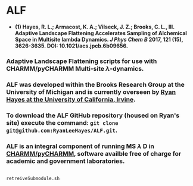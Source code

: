 # ALF
  - __(1) Hayes, R. L.; Armacost, K. A.; Vilseck, J. Z.; Brooks, C. L., III. Adaptive Landscape Flattening Accelerates Sampling of Alchemical Space in Multisite lambda Dynamics. *J Phys Chem B* 2017, 121 (15), 3626-3635. DOI: 10.1021/acs.jpcb.6b09656.__
### Adaptive Landscape Flattening scripts for use with CHARMM/pyCHARMM Multi-site $\lambda$-dynamics.
### ALF was developed within the Brooks Research Group at the University of Michigan and is currently overseen by [Ryan Hayes at the University of California, Irvine](https://github.com/RyanLeeHayes).
### To download the ALF GitHub repository (housed on Ryan's site) execute the command: `git clone git@github.com:RyanLeeHayes/ALF.git`.
### ALF is an integral component of running MS $\lambda$ D in [CHARMM/pyCHARMM](https://charmm.chemistry.harvard.edu/main.php), software availble free of charge for academic and government laboratories.

```sh

retreiveSubmodule.sh

```
